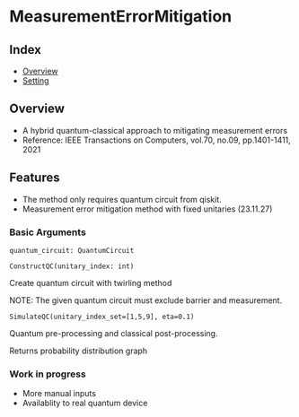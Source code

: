 # MeasurementErrorMitigation

## Index
  - [Overview](#overview) 
  - [Setting](#setting)


## Overview
<!-- Write Overview about this project -->
- A hybrid quantum-classical approach to mitigating measurement errors
- Reference: IEEE Transactions on Computers, vol.70, no.09, pp.1401-1411, 2021


## Features
- The method only requires quantum circuit from qiskit.
- Measurement error mitigation method with fixed unitaries (23.11.27)


### Basic Arguments
```
quantum_circuit: QuantumCircuit
```

```ConstructQC(unitary_index: int)``` 

Create quantum circuit with twirling method

NOTE: The given quantum circuit must exclude barrier and measurement.

```SimulateQC(unitary_index_set=[1,5,9], eta=0.1)``` 

Quantum pre-processing and classical post-processing.

Returns probability distribution graph

### Work in progress
- More manual inputs
- Availablity to real quantum device
